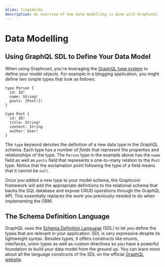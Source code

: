 ```yaml
---
alias: ling1meibo 
description: An overview of how data modelling is done with Graphcool.
---
```


# Data Modelling

## Using GraphQL SDL to Define Your Data Model

When using Graphcool, you're leveraging the [GraphQL type system](http://graphql.org/learn/schema/#type-system) to define your model objects. For example in a blogging application, you might define two simple types that look as follows:

```
type Person {
  id: ID!
  name: String!
  posts: [Post!]!
}

type Post {
  id: ID!
  title: String!
  content: String
  author: User!
}
```

The `type` keyword denotes the definition of a new data type in the GraphQL schema. Each type has a number of *fields* that represent the properties and relationships of the type. The `Person` type in the example above has the `name` field as well as `posts` field that represents a one-to-many relation to the `Post` type. Notice that the exclamation point following the type of a field means that it cannot be `null`.

Once you added a new type to your model schema, the Graphcool framework will add the appropriate definitions to the relational schema that backs the SQL database and expose CRUD operations through the GraphQL API. This essentially replaces the work you previously needed to do when implementing the ORM.

## The Schema Definition Language

GraphQL uses the [Schema Definition Language](https://www.graph.cool/docs/faq/graphql-sdl-schema-definition-language-kr84dktnp0/) (SDL) to let you define the types that are relevant in your application. SDL is very expressive despite its lightweight syntax. Besides types, it offers constructs like enums, interfaces, union types as well as custom directives so you have a powerful foundation to build your data model from the ground up. You can learn more about all the language constructs of the SDL on the official [GraphQL website](http://graphql.org/learn/schema/#scalar-types).
